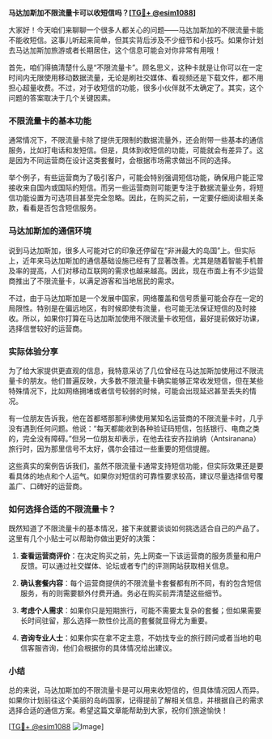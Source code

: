 **马达加斯加不限流量卡可以收短信吗？[[TG💪+ @esim1088](https://t.me/s/esim1088)]**

大家好！今天咱们来聊聊一个很多人都关心的问题——马达加斯加的不限流量卡能不能收短信。这事儿听起来简单，但其实背后涉及不少细节和小技巧。如果你计划去马达加斯加旅游或者长期居住，这个信息可能会对你非常有用哦！

首先，咱们得搞清楚什么是“不限流量卡”。顾名思义，这种卡就是让你可以在一定时间内无限使用移动数据流量，无论是刷社交媒体、看视频还是下载文件，都不用担心超量收费。不过，对于收短信的功能，很多小伙伴就不太确定了。其实，这个问题的答案取决于几个关键因素。

### 不限流量卡的基本功能

通常情况下，不限流量卡除了提供无限制的数据流量外，还会附带一些基本的通信服务，比如打电话和发短信。但是，具体到收短信的功能，可能就会有差异了。这是因为不同运营商在设计这类套餐时，会根据市场需求做出不同的选择。

举个例子，有些运营商为了吸引客户，可能会特别强调短信功能，确保用户能正常接收来自国内或国际的短信。而另一些运营商则可能更专注于数据流量业务，将短信功能设置为可选项目甚至完全忽略。因此，在购买之前，一定要仔细阅读相关条款，看看是否包含短信服务。

### 马达加斯加的通信环境

说到马达加斯加，很多人可能对它的印象还停留在“非洲最大的岛国”上。但实际上，近年来马达加斯加的通信基础设施已经有了显著改善。尤其是随着智能手机普及率的提高，人们对移动互联网的需求也越来越高。因此，现在市面上有不少运营商推出了不限流量卡，以满足游客和当地居民的需求。

不过，由于马达加斯加是一个发展中国家，网络覆盖和信号质量可能会存在一定的局限性。特别是在偏远地区，有时候即使有流量，也可能无法保证短信的及时接收。所以，如果你打算在马达加斯加使用不限流量卡收短信，最好提前做好功课，选择信誉较好的运营商。

### 实际体验分享

为了给大家提供更直观的信息，我特意采访了几位曾经在马达加斯加使用过不限流量卡的朋友。他们普遍反映，大多数不限流量卡确实能够正常收发短信，但在某些特殊情况下，比如网络拥堵或者信号较弱的时候，可能会出现延迟甚至丢失的情况。

有一位朋友告诉我，他在首都塔那那利佛使用某知名运营商的不限流量卡时，几乎没有遇到任何问题。他说：“每天都能收到各种验证码短信，包括银行、电商之类的，完全没有障碍。”但另一位朋友却表示，在他去往安齐拉纳纳（Antsiranana）旅行时，因为那里信号不太好，偶尔会错过一些重要的短信提醒。

这些真实的案例告诉我们，虽然不限流量卡通常支持短信功能，但实际效果还是要看具体的地点和个人运气。如果你对短信的可靠性要求较高，建议尽量选择信号覆盖广、口碑好的运营商。

### 如何选择合适的不限流量卡？

既然知道了不限流量卡的基本情况，接下来就要谈谈如何挑选适合自己的产品了。这里有几个小贴士可以帮助你做出更好的决策：

1. **查看运营商评价**：在决定购买之前，先上网查一下该运营商的服务质量和用户反馈。可以通过社交媒体、论坛或者专门的评测网站获取相关信息。
   
2. **确认套餐内容**：每个运营商提供的不限流量卡套餐都有所不同，有的包含短信服务，有的则需要额外付费开通。务必在购买前弄清楚这些细节。

3. **考虑个人需求**：如果你只是短期旅行，可能不需要太复杂的套餐；但如果需要长时间驻留，那么选择一款性价比高的套餐就显得尤为重要。

4. **咨询专业人士**：如果你实在拿不定主意，不妨找专业的旅行顾问或者当地的电信客服咨询，他们会根据你的具体情况给出建议。

### 小结

总的来说，马达加斯加的不限流量卡是可以用来收短信的，但具体情况因人而异。如果你计划前往这个美丽的岛屿国家，记得提前了解相关信息，并根据自己的需求选择合适的通信方案。希望这篇文章能帮助到大家，祝你们旅途愉快！

[[TG💪+ @esim1088](https://t.me/s/esim1088) ![Image](https://i.postimg.cc/4NQfJmqS/Snipaste-2025-05-13-00-14-12.png)]